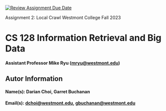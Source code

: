 [![Review Assignment Due Date](https://classroom.github.com/assets/deadline-readme-button-24ddc0f5d75046c5622901739e7c5dd533143b0c8e959d652212380cedb1ea36.svg)](https://classroom.github.com/a/wXpymofm)

Assignment 2: Local Crawl
Westmont College Fall 2023

# CS 128 Information Retrieval and Big Data

#### Assistant Professor Mike Ryu (mryu@westmont.edu)

## Autor Information
#### Name(s): Darian Choi, Garret Buchanan 
#### Email(s): dchoi@westmont.edu, gbuchanan@westmont.edu
